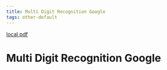 ```yaml
---
title: Multi Digit Recognition Google
tags: other-default
---
```


[local pdf](../../../pdfs/multi-digit-recognition-google.pdf)

# Multi Digit Recognition Google

